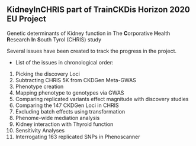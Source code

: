 ## KidneyInCHRIS part of TrainCKDis Horizon 2020 EU Project
Genetic determinants of Kidney function in The **C**orporative **H**ealth **R**esearch **I**n **S**outh Tyrol (CHRIS) study

Several issues have been created to track the progress in the project.


- List of the issues in chronological order:

1. Picking the discovery Loci
2. Subtracting CHRIS 5K from CKDGen Meta-GWAS
3. Phenotype creation
4. Mapping phenotype to genotypes via GWAS
5. Comparing replicated variants effect magnitude with discovery studies
6. Comparing the 147 CKDGen Loci in CHRIS
7. Excluding batch effects using transformation
8. Phenome-wide mediation analysis
9. Kidney interaction with Thyroid function
10. Sensitivity Analyses
11. Interrogating 163 replicated SNPs in Phenoscanner
